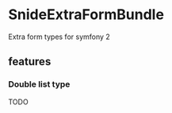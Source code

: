 SnideExtraFormBundle
====================

Extra form types for symfony 2

## features
### Double list type

TODO